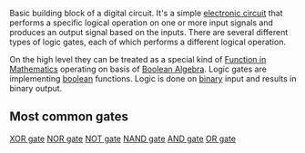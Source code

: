 Basic building block of a digital circuit. It's a simple [electronic circuit](electronic%20circuit) that performs a specific logical operation on one or more input signals and produces an output signal based on the inputs. There are several different types of logic gates, each of which performs a different logical operation. 

On the high level they can be treated as a special kind of [Function in Mathematics](Function%20in%20Mathematics.md) operating on basis of [Boolean Algebra](Boolean%20Algebra.md). Logic gates are implementing [boolean](boolean) functions. Logic is done on [binary](binary) input and results in binary output.

## Most common gates
[XOR gate](XOR%20gate.md)
[NOR gate](NOR%20gate.md)
[NOT gate](NOT%20gate.md)
[NAND gate](NAND%20gate.md)
[AND gate](AND%20gate.md)
[OR gate](OR%20gate.md)
